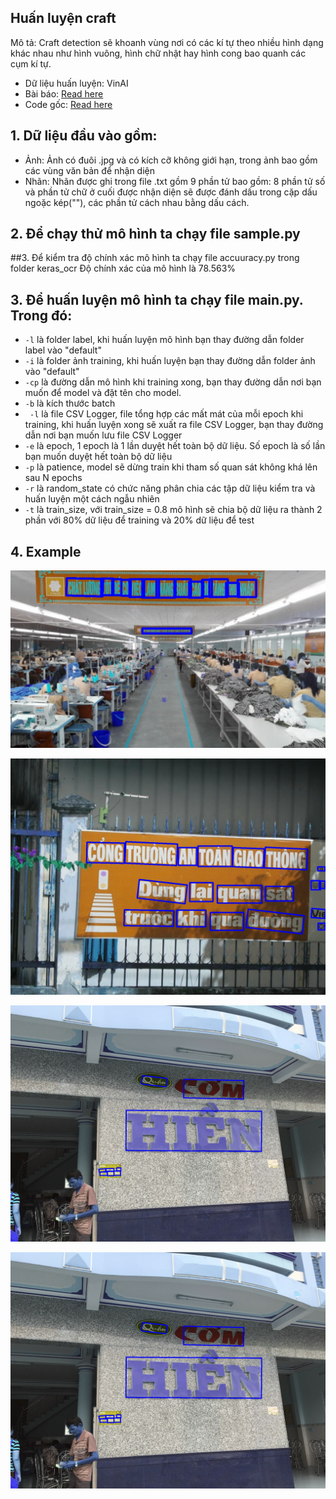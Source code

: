 ## Huấn luyện craft

Mô tả: Craft detection sẽ khoanh vùng nơi có các kí tự theo nhiều hình dạng khác nhau như hình vuông, hình chữ nhật hay hình cong bao quanh các cụm kí tự.

- Dữ liệu huấn luyện: VinAI
- Bài báo: [Read here ](https://arxiv.org/pdf/1904.01941.pdf)
- Code gốc: [Read here ](https://github.com/faustomorales/keras-ocr) 

## 1. Dữ liệu đầu vào gồm:
- Ảnh: Ảnh có đuôi .jpg và có kích cỡ không giới hạn, trong ảnh bao gồm các vùng văn bản để nhận diện
- Nhãn: Nhãn được ghi trong file .txt gồm 9 phần tử bao gồm: 8 phần tử số và phần tử chữ ở cuối được nhận diện sẽ được đánh dấu trong cặp dấu ngoặc kép(""), các phần tử cách nhau bằng dấu cách.

## 2. Để chạy thử mô hình ta chạy file sample.py

##3. Để kiểm tra độ chính xác mô hình ta chạy file accuuracy.py trong folder keras_ocr
    Độ chính xác của mô hình là 78.563%
## 3. Để huấn luyện mô hình ta chạy file main.py. Trong đó:
- `-l` là folder label, khi huấn luyện mô hình bạn thay đường dẫn folder label vào "default"
- `-i` là folder ảnh training, khi huấn luyện bạn thay đường dẫn folder ảnh vào "default" 
- `-cp` là đường dẫn mô hình khi training xong, bạn thay đường dẫn nơi bạn muốn để model và đặt tên cho model.
- `-b` là kích thước batch
- ` -l` là file CSV Logger, file tổng hợp các mất mát của mỗi epoch khi training, khi huấn luyện xong sẽ xuất ra file CSV Logger, bạn thay đường dẫn nơi bạn muốn lưu file CSV Logger
- `-e` là epoch, 1 epoch là 1 lần duyệt hết toàn bộ dữ liệu. Số epoch là số lần bạn muốn duyệt hết toàn bộ dữ liệu
- `-p` là patience, model sẽ dừng train khi tham số quan sát không khá lên sau N epochs
- `-r` là random_state có chức năng phân chia các tập dữ liệu kiểm tra và huấn luyện một cách ngẫu nhiên
- `-t` là train_size, với train_size = 0.8 mô hình sẽ chia bộ dữ liệu ra thành 2 phần với 80% dữ liệu để training và 20% dữ liệu để test

## 4. Example 

![example](image_sample/1.jpg)

![example2](image_sample/2.jpg)

![example3](image_sample/4.jpg)

![example4](image_sample/4.jpg)

